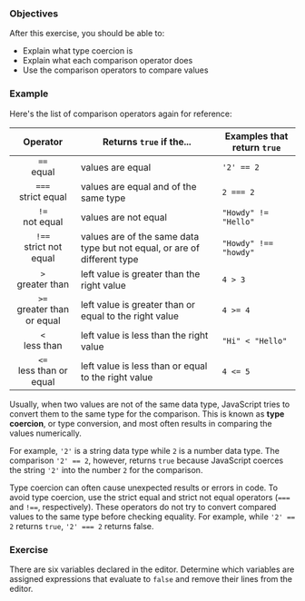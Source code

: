 <!--{ ids:[], language:'JavaScript', type:'workshop', order: 16, name:'Type Coercion', description:'Explain type coercion and what each comparison operator does.' }-->

### Objectives

After this exercise, you should be able to:

- Explain what type coercion is
- Explain what each comparison operator does
- Use the comparison operators to compare values

### Example

Here's the list of comparison operators again for reference:

| Operator                      | Returns `true` if the...                                                 | Examples that return `true` |
| :---------------------------: | ------------------------------------------------------------------------ | --------------------------- |
| `==`<br>equal                 | values are equal                                                         | `'2' == 2`                  |
| `===`<br>strict equal         | values are equal and of the same type                                    | `2 === 2`                   |
| `!=`<br>not equal             | values are not equal                                                     | `"Howdy" != "Hello"`        |
| `!==`<br>strict not equal     | values are of the same data type but not equal, or are of different type | `"Howdy" !== "howdy"`       |
| `>`<br>greater than           | left value is greater than the right value                               | `4 > 3`                     |
| `>=`<br>greater than or equal | left value is greater than or equal to the right value                   | `4 >= 4`                    |
| `<`<br>less than              | left value is less than the right value                                  | `"Hi" < "Hello"`            |
| `<=`<br>less than or equal    | left value is less than or equal to the right value                      | `4 <= 5`                    |

Usually, when two values are not of the same data type, JavaScript tries to convert them to the same type for the comparison. This is known as __type coercion__, or type conversion, and most often results in comparing the values numerically.

For example, `'2'` is a string data type while `2` is a number data type. The comparison `'2' == 2`, however, returns `true` because JavaScript coerces the string `'2'` into the number `2` for the comparison.

Type coercion can often cause unexpected results or errors in code. To avoid type coercion, use the strict equal and strict not equal operators (`===` and `!==`, respectively). These operators do not try to convert compared values to the same type before checking equality. For example, while `'2' == 2` returns `true`, `'2' === 2` returns false.

### Exercise

There are six variables declared in the editor. Determine which variables are assigned expressions that evaluate to `false` and remove their lines from the editor.
